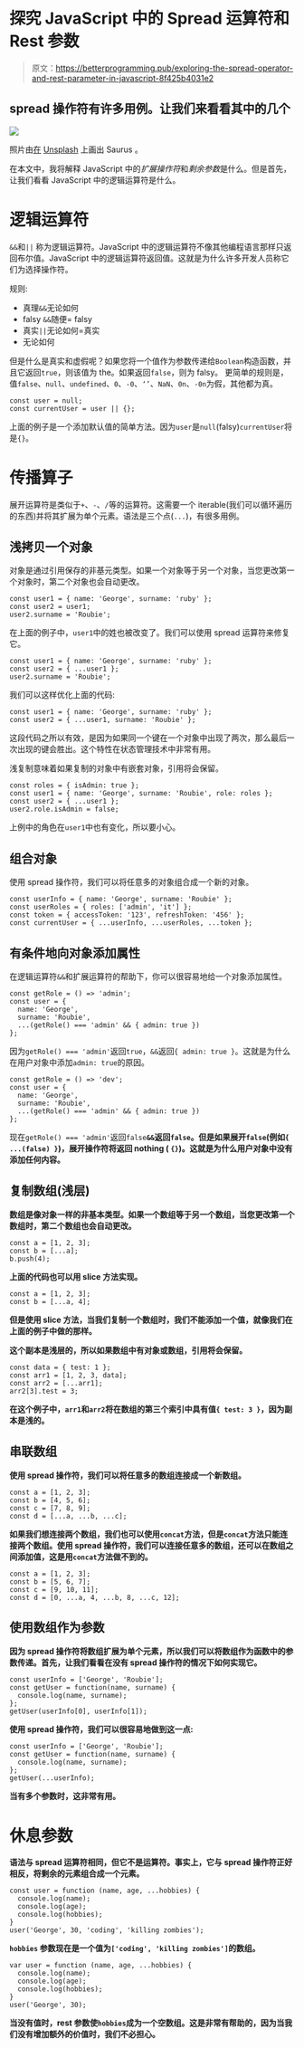 # 探究 JavaScript 中的 Spread 运算符和 Rest 参数

> 原文：<https://betterprogramming.pub/exploring-the-spread-operator-and-rest-parameter-in-javascript-8f425b4031e2>

## spread 操作符有许多用例。让我们来看看其中的几个

![](img/9aca882682f6618e228ad6120b2364b5.png)

照片由[在](https://unsplash.com/@drew_saurus?utm_source=medium&utm_medium=referral) [Unsplash](https://unsplash.com?utm_source=medium&utm_medium=referral) 上画出 Saurus 。

在本文中，我将解释 JavaScript 中的*扩展操作符*和*剩余参数*是什么。但是首先，让我们看看 JavaScript 中的逻辑运算符是什么。

# 逻辑运算符

`&&`和`||` 称为逻辑运算符。JavaScript 中的逻辑运算符不像其他编程语言那样只返回布尔值。JavaScript 中的逻辑运算符返回值。这就是为什么许多开发人员称它们为选择操作符。

规则:

*   真理`&&`无论如何
*   falsy `&&`随便= falsy
*   真实`||`无论如何=真实
*   无论如何

但是什么是真实和虚假呢？如果您将一个值作为参数传递给`Boolean`构造函数，并且它返回`true`，则该值为 the。如果返回`false`，则为 falsy。
更简单的规则是，值`false`、`null`、`undefined`、`0`、`-0`、`‘’`、`NaN`、`0n`、`-0n`为假，其他都为真。

```
const user = null;
const currentUser = user || {};
```

上面的例子是一个添加默认值的简单方法。因为`user`是`null`(falsy)`currentUser`将是`{}`。

# 传播算子

展开运算符是类似于`+`、`-`、`/`等的运算符。这需要一个 iterable(我们可以循环遍历的东西)并将其扩展为单个元素。语法是三个点(`...`)，有很多用例。

## 浅拷贝一个对象

对象是通过引用保存的非基元类型。如果一个对象等于另一个对象，当您更改第一个对象时，第二个对象也会自动更改。

```
const user1 = { name: 'George', surname: 'ruby' };
const user2 = user1;
user2.surname = 'Roubie';
```

在上面的例子中，`user1`中的姓也被改变了。我们可以使用 spread 运算符来修复它。

```
const user1 = { name: 'George', surname: 'ruby' };
const user2 = { ...user1 };
user2.surname = 'Roubie';
```

我们可以这样优化上面的代码:

```
const user1 = { name: 'George', surname: 'ruby' };
const user2 = { ...user1, surname: 'Roubie' };
```

这段代码之所以有效，是因为如果同一个键在一个对象中出现了两次，那么最后一次出现的键会胜出。这个特性在状态管理技术中非常有用。

浅复制意味着如果复制的对象中有嵌套对象，引用将会保留。

```
const roles = { isAdmin: true };
const user1 = { name: 'George', surname: 'Roubie', role: roles };
const user2 = { ...user1 };
user2.role.isAdmin = false;
```

上例中的角色在`user1`中也有变化，所以要小心。

## 组合对象

使用 spread 操作符，我们可以将任意多的对象组合成一个新的对象。

```
const userInfo = { name: 'George', surname: 'Roubie' };
const userRoles = { roles: ['admin', 'it'] };
const token = { accessToken: '123', refreshToken: '456' };
const currentUser = { ...userInfo, ...userRoles, ...token };
```

## 有条件地向对象添加属性

在逻辑运算符`&&`和扩展运算符的帮助下，你可以很容易地给一个对象添加属性。

```
const getRole = () => 'admin';
const user = { 
  name: 'George', 
  surname: 'Roubie',
  ...(getRole() === 'admin' && { admin: true })
};
```

因为`getRole() === 'admin'`返回`true`，`&&`返回`{ admin: true }`。这就是为什么在用户对象中添加`admin: true`的原因。

```
const getRole = () => 'dev';
const user = {
  name: 'George',
  surname: 'Roubie',
  ...(getRole() === 'admin' && { admin: true })
};
```

现在`getRole() === 'admin'`返回`false`**`&&`返回`false`。但是如果展开`false`(例如`{ ...(false) }`)，展开操作符将返回 nothing ( `{}`)。这就是为什么用户对象中没有添加任何内容。**

## **复制数组(浅层)**

**数组是像对象一样的非基本类型。如果一个数组等于另一个数组，当您更改第一个数组时，第二个数组也会自动更改。**

```
const a = [1, 2, 3];
const b = [...a];
b.push(4);
```

**上面的代码也可以用 slice 方法实现。**

```
const a = [1, 2, 3];
const b = [...a, 4];
```

**但是使用 slice 方法，当我们复制一个数组时，我们不能添加一个值，就像我们在上面的例子中做的那样。**

**这个副本是浅层的，所以如果数组中有对象或数组，引用将会保留。**

```
const data = { test: 1 };
const arr1 = [1, 2, 3, data];
const arr2 = [...arr1];
arr2[3].test = 3;
```

**在这个例子中，`arr1`和`arr2`将在数组的第三个索引中具有值`{ test: 3 }`，因为副本是浅的。**

## **串联数组**

**使用 spread 操作符，我们可以将任意多的数组连接成一个新数组。**

```
const a = [1, 2, 3];
const b = [4, 5, 6];
const c = [7, 8, 9];
const d = [...a, ...b, ...c];
```

**如果我们想连接两个数组，我们也可以使用`concat`方法，但是`concat`方法只能连接两个数组。使用 spread 操作符，我们可以连接任意多的数组，还可以在数组之间添加值，这是用`concat`方法做不到的。**

```
const a = [1, 2, 3];
const b = [5, 6, 7];
const c = [9, 10, 11];
const d = [0, ...a, 4, ...b, 8, ...c, 12];
```

## **使用数组作为参数**

**因为 spread 操作符将数组扩展为单个元素，所以我们可以将数组作为函数中的参数传递。首先，让我们看看在没有 spread 操作符的情况下如何实现它。**

```
const userInfo = ['George', 'Roubie'];
const getUser = function(name, surname) {
  console.log(name, surname);
};
getUser(userInfo[0], userInfo[1]);
```

**使用 spread 操作符，我们可以很容易地做到这一点:**

```
const userInfo = ['George', 'Roubie'];
const getUser = function(name, surname) {
  console.log(name, surname);
};
getUser(...userInfo);
```

**当有多个参数时，这非常有用。**

# **休息参数**

**语法与 spread 运算符相同，但它不是运算符。事实上，它与 spread 操作符正好相反，将剩余的元素组合成一个元素。**

```
const user = function (name, age, ...hobbies) {
  console.log(name);
  console.log(age);
  console.log(hobbies);
}
user('George', 30, 'coding', 'killing zombies');
```

**`hobbies` 参数现在是一个值为`['coding', 'killing zombies']`的数组。**

```
var user = function (name, age, ...hobbies) {
  console.log(name);
  console.log(age);
  console.log(hobbies);
}
user('George', 30);
```

**当没有值时，rest 参数使`hobbies`成为一个空数组。这是非常有帮助的，因为当我们没有增加额外的价值时，我们不必担心。**